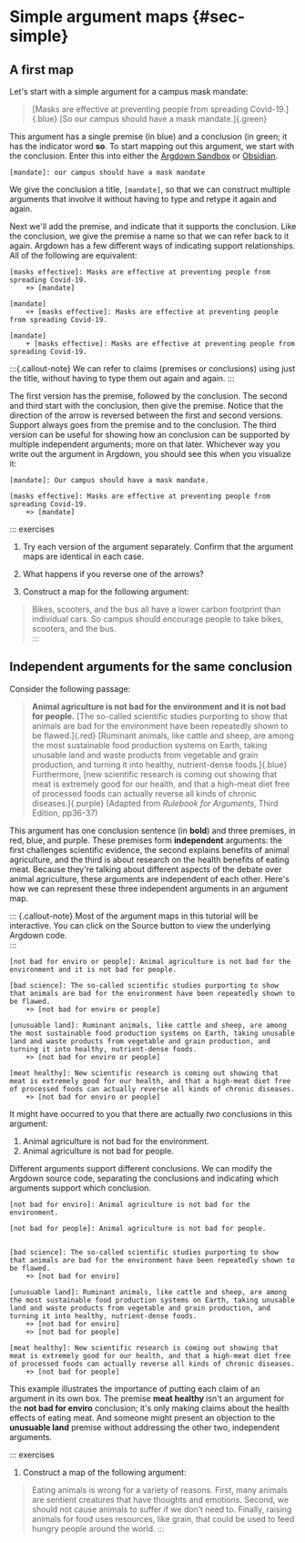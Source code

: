 # Simple argument maps {#sec-simple}

## A first map ##

Let's start with a simple argument for a campus mask mandate:  

> [Masks are effective at preventing people from spreading Covid-19.]{.blue}  [So our campus should have a mask mandate.]{.green}

This argument has a single premise (in blue) and a conclusion (in green; it has the indicator word **so**.  To start mapping out this argument, we start with the conclusion. Enter this into either the [Argdown Sandbox](02-argdown.html#using-the-argdown-sandbox) or [Obsidian](02-argdown.html#using-argdown-with-obsidian).  


```
[mandate]: our campus should have a mask mandate
```

We give the conclusion a title, `[mandate]`, so that we can construct multiple arguments that involve it without having to type and retype it again and again.  

Next we'll add the premise, and indicate that it supports the conclusion.  Like the conclusion, we give the premise a name so that we can refer back to it again.  Argdown has a few different ways of indicating support relationships.  All of the following are equivalent: 

```
[masks effective]: Masks are effective at preventing people from spreading Covid-19.
	+> [mandate]
	
[mandate]
	<+ [masks effective]: Masks are effective at preventing people from spreading Covid-19.

[mandate] 
	+ [masks effective]: Masks are effective at preventing people from spreading Covid-19.
```

:::{.callout-note}
We can refer to claims (premises or conclusions) using just the title, without having to type them out again and again. 
:::

The first version has the premise, followed by the conclusion.  The second and third start with the conclusion, then give the premise.  Notice that the direction of the arrow is reversed between the first and second versions.  Support always goes from the premise and to the conclusion.  The third version can be useful for showing how an conclusion can be supported by multiple independent arguments; more on that later.  Whichever way you write out the argument in Argdown, you should see this when you visualize it:  

```{.argdown-map}
[mandate]: Our campus should have a mask mandate. 

[masks effective]: Masks are effective at preventing people from spreading Covid-19.
	+> [mandate]
```

::: exercises
1. Try each version of the argument separately.  Confirm that the argument maps are identical in each case. 

2. What happens if you reverse one of the arrows? 

3. Construct a map for the following argument: 

> Bikes, scooters, and the bus all have a lower carbon footprint than individual cars.  So campus should encourage people to take bikes, scooters, and the bus.  
:::



## Independent arguments for the same conclusion ##

Consider the following passage:  

> **Animal agriculture is not bad for the environment and it is not bad for people.** [The so-called scientific studies purporting to show that animals are bad for the environment have been repeatedly shown to be flawed.]{.red} [Ruminant animals, like cattle and sheep, are among the most sustainable food production systems on Earth, taking unusable land and waste products from vegetable and grain production, and turning it into healthy, nutrient-dense foods.]{.blue} Furthermore, [new scientific research is coming out showing that meat is extremely good for our health, and that a high-meat diet free of processed foods can actually reverse all kinds of chronic diseases.]{.purple} (Adapted from *Rulebook for Arguments*, Third Edition, pp36-37)

This argument has one conclusion sentence (in **bold**) and three premises, in red, blue, and purple. These premises form **independent** arguments:  the first challenges scientific evidence, the second explains benefits of animal agriculture, and the third is about research on the health benefits of eating meat.  Because they're talking about different aspects of the debate over animal agriculture, these arguments are independent of each other.  Here's how we can represent these three independent arguments in an argument map.  

::: {.callout-note}
Most of the argument maps in this tutorial will be interactive.  You can click on the Source button to view the underlying Argdown code.  
:::

```{.argdown-map mode="web-component"}
[not bad for enviro or people]: Animal agriculture is not bad for the environment and it is not bad for people. 

[bad science]: The so-called scientific studies purporting to show that animals are bad for the environment have been repeatedly shown to be flawed. 
	+> [not bad for enviro or people]

[unusuable land]: Ruminant animals, like cattle and sheep, are among the most sustainable food production systems on Earth, taking unusable land and waste products from vegetable and grain production, and turning it into healthy, nutrient-dense foods.
	+> [not bad for enviro or people]
	
[meat healthy]: New scientific research is coming out showing that meat is extremely good for our health, and that a high-meat diet free of processed foods can actually reverse all kinds of chronic diseases.
	+> [not bad for enviro or people]
```

It might have occurred to you that there are actually *two* conclusions in this argument: 

1. Animal agriculture is not bad for the environment. 
2. Animal agriculture is not bad for people. 

Different arguments support different conclusions.  We can modify the Argdown source code, separating the conclusions and indicating which arguments support which conclusion. 

```{.argdown-map mode="web-component"}
[not bad for enviro]: Animal agriculture is not bad for the environment. 

[not bad for people]: Animal agriculture is not bad for people. 


[bad science]: The so-called scientific studies purporting to show that animals are bad for the environment have been repeatedly shown to be flawed. 
	+> [not bad for enviro]

[unusuable land]: Ruminant animals, like cattle and sheep, are among the most sustainable food production systems on Earth, taking unusable land and waste products from vegetable and grain production, and turning it into healthy, nutrient-dense foods.
	+> [not bad for enviro]
	+> [not bad for people]
	
[meat healthy]: New scientific research is coming out showing that meat is extremely good for our health, and that a high-meat diet free of processed foods can actually reverse all kinds of chronic diseases.
	+> [not bad for people]
```

This example illustrates the importance of putting each claim of an argument in its own box.  The premise **meat healthy** isn't an argument for the **not bad for enviro** conclusion; it's only making claims about the health effects of eating meat.  And someone might present an objection to the **unusuable land** premise without addressing the other two, independent arguments.  


::: exercises
1. Construct a map of the following argument: 

> Eating animals is wrong for a variety of reasons. First, many animals are sentient creatures that have thoughts and emotions. Second, we should not cause animals to suffer if we don’t need to. Finally, raising animals for food uses resources, like grain, that could be used to feed hungry people around the world. 
:::


